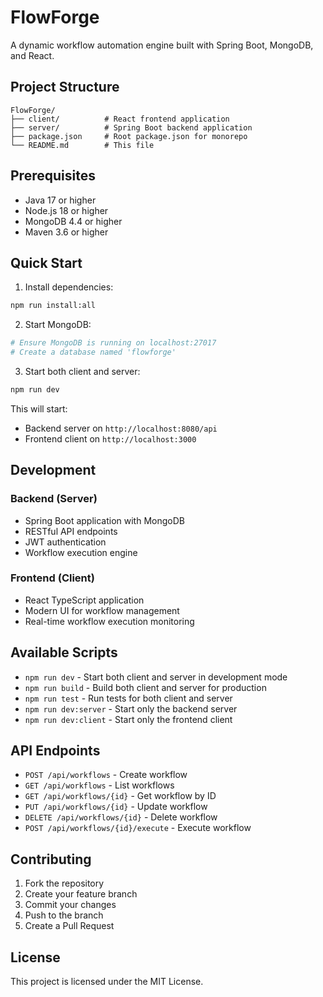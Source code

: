 # FlowForge

A dynamic workflow automation engine built with Spring Boot, MongoDB, and React.

## Project Structure

```
FlowForge/
├── client/          # React frontend application
├── server/          # Spring Boot backend application
├── package.json     # Root package.json for monorepo
└── README.md        # This file
```

## Prerequisites

- Java 17 or higher
- Node.js 18 or higher
- MongoDB 4.4 or higher
- Maven 3.6 or higher

## Quick Start

1. Install dependencies:
```bash
npm run install:all
```

2. Start MongoDB:
```bash
# Ensure MongoDB is running on localhost:27017
# Create a database named 'flowforge'
```

3. Start both client and server:
```bash
npm run dev
```

This will start:
- Backend server on `http://localhost:8080/api`
- Frontend client on `http://localhost:3000`

## Development

### Backend (Server)
- Spring Boot application with MongoDB
- RESTful API endpoints
- JWT authentication
- Workflow execution engine

### Frontend (Client)
- React TypeScript application
- Modern UI for workflow management
- Real-time workflow execution monitoring

## Available Scripts

- `npm run dev` - Start both client and server in development mode
- `npm run build` - Build both client and server for production
- `npm run test` - Run tests for both client and server
- `npm run dev:server` - Start only the backend server
- `npm run dev:client` - Start only the frontend client

## API Endpoints

- `POST /api/workflows` - Create workflow
- `GET /api/workflows` - List workflows
- `GET /api/workflows/{id}` - Get workflow by ID
- `PUT /api/workflows/{id}` - Update workflow
- `DELETE /api/workflows/{id}` - Delete workflow
- `POST /api/workflows/{id}/execute` - Execute workflow

## Contributing

1. Fork the repository
2. Create your feature branch
3. Commit your changes
4. Push to the branch
5. Create a Pull Request

## License

This project is licensed under the MIT License. 